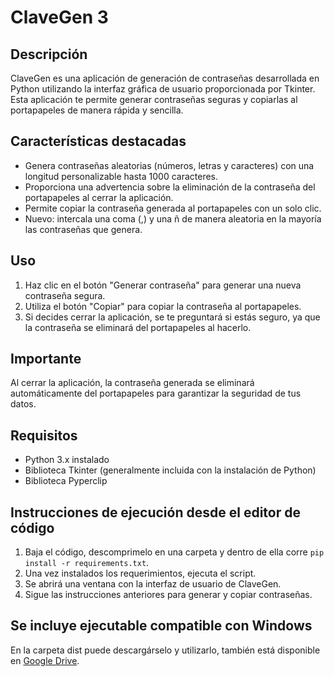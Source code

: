 # ClaveGen 3

## Descripción
ClaveGen es una aplicación de generación de contraseñas desarrollada en Python utilizando la interfaz gráfica de usuario proporcionada por Tkinter. Esta aplicación te permite generar contraseñas seguras y copiarlas al portapapeles de manera rápida y sencilla.

## Características destacadas
- Genera contraseñas aleatorias (números, letras y caracteres) con una longitud personalizable hasta 1000 caracteres. 
- Proporciona una advertencia sobre la eliminación de la contraseña del portapapeles al cerrar la aplicación.
- Permite copiar la contraseña generada al portapapeles con un solo clic.
- Nuevo: intercala una coma (,) y una ñ de manera aleatoria en la mayoría las contraseñas que genera.

## Uso
1. Haz clic en el botón "Generar contraseña" para generar una nueva contraseña segura.
2. Utiliza el botón "Copiar" para copiar la contraseña al portapapeles.
3. Si decides cerrar la aplicación, se te preguntará si estás seguro, ya que la contraseña se eliminará del portapapeles al hacerlo.

## Importante
Al cerrar la aplicación, la contraseña generada se eliminará automáticamente del portapapeles para garantizar la seguridad de tus datos.

## Requisitos
- Python 3.x instalado
- Biblioteca Tkinter (generalmente incluida con la instalación de Python)
- Biblioteca Pyperclip

## Instrucciones de ejecución desde el editor de código
1. Baja el código, descomprimelo en una carpeta y dentro de ella corre `pip install -r requirements.txt`.
2. Una vez instalados los requerimientos, ejecuta el script.
3. Se abrirá una ventana con la interfaz de usuario de ClaveGen.
4. Sigue las instrucciones anteriores para generar y copiar contraseñas.

## Se incluye ejecutable compatible con Windows
En la carpeta dist puede descargárselo y utilizarlo, también está disponible en [Google Drive](https://drive.google.com/file/d/1EAeh2zTLCzFYGOQXlbVbA9Pr3oEgkIYU/view?usp=sharing).
